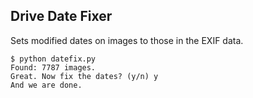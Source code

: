 Drive Date Fixer
--

Sets modified dates on images to those in the EXIF data.

    $ python datefix.py
    Found: 7787 images.
    Great. Now fix the dates? (y/n) y
    And we are done.
